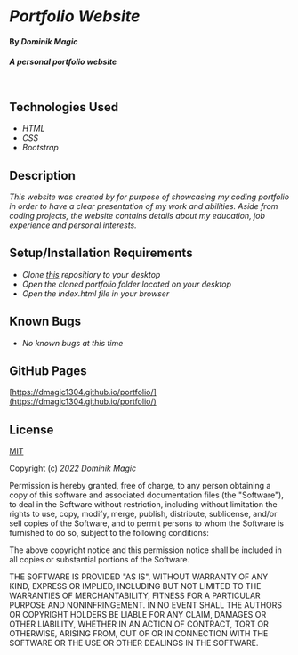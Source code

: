 # _Portfolio Website_

#### By _**Dominik Magic**_

#### _A personal portfolio website_<p>&nbsp;</p>  




## Technologies Used

* _HTML_
* _CSS_
* _Bootstrap_

## Description

_This website was created by for purpose of showcasing my coding portfolio in order to have a clear presentation of my work and abilities. Aside from coding projects, the website contains details about my education, job experience and personal interests._

## Setup/Installation Requirements

* _Clone [this](https://github.com/dmagic1304/portfolio) repositiory to your desktop_
* _Open the cloned portfolio folder located on your desktop_
* _Open the index.html file in your browser_


## Known Bugs

* _No known bugs at this time_

## GitHub Pages

[https://dmagic1304.github.io/portfolio/](https://dmagic1304.github.io/portfolio/)

## License

[MIT](https://choosealicense.com/licenses/mit/)

Copyright (c) _2022_ _Dominik Magic_

Permission is hereby granted, free of charge, to any person obtaining a copy
of this software and associated documentation files (the "Software"), to deal
in the Software without restriction, including without limitation the rights
to use, copy, modify, merge, publish, distribute, sublicense, and/or sell
copies of the Software, and to permit persons to whom the Software is
furnished to do so, subject to the following conditions:

The above copyright notice and this permission notice shall be included in all
copies or substantial portions of the Software.

THE SOFTWARE IS PROVIDED "AS IS", WITHOUT WARRANTY OF ANY KIND, EXPRESS OR
IMPLIED, INCLUDING BUT NOT LIMITED TO THE WARRANTIES OF MERCHANTABILITY,
FITNESS FOR A PARTICULAR PURPOSE AND NONINFRINGEMENT. IN NO EVENT SHALL THE
AUTHORS OR COPYRIGHT HOLDERS BE LIABLE FOR ANY CLAIM, DAMAGES OR OTHER
LIABILITY, WHETHER IN AN ACTION OF CONTRACT, TORT OR OTHERWISE, ARISING FROM,
OUT OF OR IN CONNECTION WITH THE SOFTWARE OR THE USE OR OTHER DEALINGS IN THE
SOFTWARE.